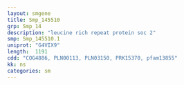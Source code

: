 ```yaml
---
layout: smgene
title: Smp_145510
grp: Smp_14
description: "leucine rich repeat protein soc 2"
smp: Smp_145510.1
uniprot: "G4VIX9"
length:  1191
cdd: "COG4886, PLN00113, PLN03150, PRK15370, pfam13855"
kk: ns
categories: sm
---
```

